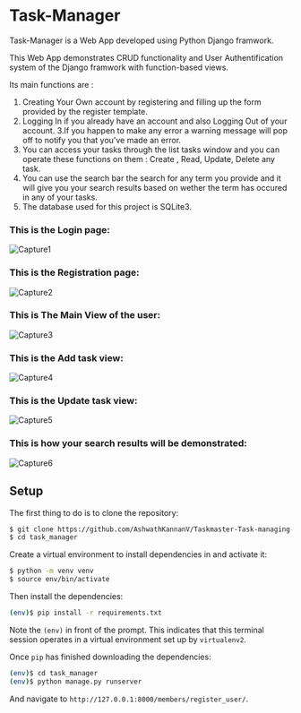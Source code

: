 # Task-Manager
 Task-Manager is a Web App developed using Python Django framwork.
 
This Web App demonstrates CRUD functionality and User Authentification system of the Django framwork with function-based views.

Its main functions are :
1. Creating Your Own account by registering and filling up the form provided by the register template.
2. Logging In if you already have an account and also Logging Out of your account.
3.If you happen to make any error a warning message will pop off to notify you that you've made an error.
3. You can access your tasks through the list tasks window and you can operate these functions on them : Create , Read, Update, Delete any task.
4. You can use the search bar the search for any term you provide and it will give you your search results based on wether the term has occured in any of your tasks.
5. The database used for this project is SQLite3.

### This is the Login page:

![Capture1](https://user-images.githubusercontent.com/116681645/216663799-cee5ce08-76d6-4dda-95e3-93960d746c6a.PNG)

### This is the Registration page:

![Capture2](https://user-images.githubusercontent.com/116681645/216663818-74725be4-7d35-448d-8f9b-0af247b309cb.PNG)

### This is The Main View of the user:

![Capture3](https://user-images.githubusercontent.com/116681645/216663840-f57d0a2e-5f79-419d-aa7a-3be0afe9c6bd.PNG)

### This is the Add task view:

![Capture4](https://user-images.githubusercontent.com/116681645/216663850-ba085ae1-1550-4857-a262-94ca86bc6dcb.PNG)

### This is the Update task view:

![Capture5](https://user-images.githubusercontent.com/116681645/216663866-613e637b-7d2f-4310-b8bc-be3c9d5476ec.PNG)

### This is how your search results will be demonstrated:

![Capture6](https://user-images.githubusercontent.com/116681645/216663778-2eff81ef-741a-4cec-a7c0-e8a43699a163.PNG)

## Setup

The first thing to do is to clone the repository:

```sh
$ git clone https://github.com/AshwathKannanV/Taskmaster-Task-managing-application-using-Django-framework.git
$ cd task_manager
```

Create a virtual environment to install dependencies in and activate it:

```sh
$ python -m venv venv 
$ source env/bin/activate
```

Then install the dependencies:

```sh
(env)$ pip install -r requirements.txt
```
Note the `(env)` in front of the prompt. This indicates that this terminal
session operates in a virtual environment set up by `virtualenv2`.

Once `pip` has finished downloading the dependencies:
```sh
(env)$ cd task_manager
(env)$ python manage.py runserver
```
And navigate to `http://127.0.0.1:8000/members/register_user/`.

